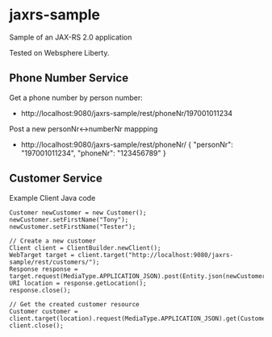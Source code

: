 # jaxrs-sample
Sample of an JAX-RS 2.0 application

Tested on Websphere Liberty.

## Phone Number Service
Get a phone number by person number:
* http://localhost:9080/jaxrs-sample/rest/phoneNr/197001011234

Post a new personNr<->numberNr mappping
* http://localhost:9080/jaxrs-sample/rest/phoneNr/
{
  "personNr": "197001011234",
  "phoneNr": "123456789"
}

## Customer Service
Example Client Java code
```
Customer newCustomer = new Customer();
newCustomer.setFirstName("Tony");
newCustomer.setFirstName("Tester");

// Create a new customer
Client client = ClientBuilder.newClient();
WebTarget target = client.target("http://localhost:9080/jaxrs-sample/rest/customers/");
Response response = target.request(MediaType.APPLICATION_JSON).post(Entity.json(newCustomer));
URI location = response.getLocation();		
response.close();

// Get the created customer resource
Customer customer = client.target(location).request(MediaType.APPLICATION_JSON).get(Customer.class);
client.close();
```

